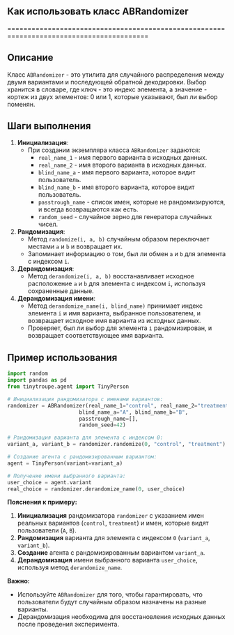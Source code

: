 ## Как использовать класс ABRandomizer
=========================================================================================

Описание
-------------------------
Класс `ABRandomizer` - это утилита для случайного распределения между двумя вариантами и последующей обратной декодировки. 
Выбор хранится в словаре, где ключ - это индекс элемента, а значение - кортеж из двух элементов: 0 или 1, которые указывают, был ли выбор поменян. 

Шаги выполнения
-------------------------
1. **Инициализация**:
    - При создании экземпляра класса `ABRandomizer` задаются:
        - `real_name_1` - имя первого варианта в исходных данных.
        - `real_name_2` - имя второго варианта в исходных данных.
        - `blind_name_a` - имя первого варианта, которое видит пользователь.
        - `blind_name_b` - имя второго варианта, которое видит пользователь.
        - `passtrough_name` - список имен, которые не рандомизируются, и всегда возвращаются как есть.
        - `random_seed` - случайное зерно для генератора случайных чисел.
2. **Рандомизация**: 
    - Метод `randomize(i, a, b)` случайным образом переключает местами `a` и `b` и возвращает их.
    - Запоминает информацию о том, был ли обмен `a` и `b` для элемента с индексом `i`.
3. **Дерандомизация**: 
    - Метод `derandomize(i, a, b)` восстанавливает исходное расположение `a` и `b` для элемента с индексом `i`, 
      используя сохраненные данные.
4. **Дерандомизация имени**: 
    - Метод `derandomize_name(i, blind_name)` принимает индекс элемента `i` и имя варианта, выбранное пользователем, 
      и возвращает исходное имя варианта из исходных данных.
    - Проверяет, был ли выбор для элемента `i` рандомизирован, и возвращает соответствующее имя варианта.

Пример использования
-------------------------

```python
import random
import pandas as pd
from tinytroupe.agent import TinyPerson

# Инициализация рандомизатора с именами вариантов:
randomizer = ABRandomizer(real_name_1="control", real_name_2="treatment", 
                       blind_name_a="A", blind_name_b="B", 
                       passtrough_name=[], 
                       random_seed=42)

# Рандомизация варианта для элемента с индексом 0:
variant_a, variant_b = randomizer.randomize(0, "control", "treatment")

# Создание агента с рандомизированным вариантом:
agent = TinyPerson(variant=variant_a) 

# Получение имени выбранного варианта:
user_choice = agent.variant
real_choice = randomizer.derandomize_name(0, user_choice)
```

**Пояснения к примеру:**

1. **Инициализация** рандомизатора `randomizer` с указанием имен реальных вариантов (`control`, `treatment`) и 
   имен, которые видят пользователи (`A`, `B`). 
2. **Рандомизация** варианта для элемента с индексом `0` (`variant_a`, `variant_b`).
3. **Создание** агента с рандомизированным вариантом `variant_a`.
4. **Дерандомизация** имени выбранного варианта `user_choice`, используя метод `derandomize_name`.

**Важно:** 
-  Используйте `ABRandomizer` для того, чтобы гарантировать, что пользователи будут случайным образом назначены на разные варианты.
-  Дерандомизация необходима для восстановления исходных данных после проведения эксперимента.